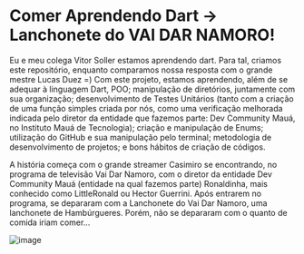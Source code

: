 # Comer Aprendendo Dart -> Lanchonete do VAI DAR NAMORO!

Eu e meu colega Vitor Soller estamos aprendendo dart. Para tal, criamos este repositório, enquanto comparamos nossa resposta com o grande mestre Lucas Duez =)
Com este projeto, estamos aprendendo, além de se adequar à linguagem Dart, POO; manipulação de diretórios, juntamente com sua organização; desenvolvimento de Testes Unitários (tanto com a criação de uma função simples criada por nós, como uma verificação melhorada indicada pelo diretor da entidade que fazemos parte: Dev Community Mauá, no Instituto Mauá de Tecnologia); criação e manipulação de Enums; utilização do GitHub e sua manipulação pelo terminal; metodologia de desenvolvimento de projetos; e bons hábitos de criação de códigos.


A história começa com o grande streamer Casimiro se encontrando, no programa de televisão Vai Dar Namoro, com o diretor da entidade Dev Community Mauá (entidade na qual fazemos parte) Ronaldinha, mais conhecido como LittleRonald ou Hector Guerrini. Após entrarem no programa, se depararam com a Lanchonete do Vai Dar Namoro, uma lanchonete de Hambúrgueres. Porém, não se depararam com o quanto de comida iriam comer...

![image](https://user-images.githubusercontent.com/85962841/178106432-73ab093c-a0b8-45c5-968b-17cad589f693.png)

